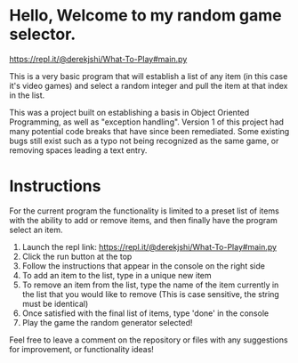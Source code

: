 # Hello, Welcome to my random game selector. 

https://repl.it/@derekjshi/What-To-Play#main.py

This is a very basic program that will establish a list of any item (in this case it's video games) and select a random integer and pull the item at that index in the list.

This was a project built on establishing a basis in Object Oriented Programming, as well as "exception handling". Version 1 of this project had many potential code breaks that have
since been remediated. Some existing bugs still exist such as a typo not being recognized as the same game, or removing spaces leading a text entry.



# Instructions
For the current program the functionality is limited to a preset list of items with the ability to add or remove items, and then finally have the program select an item. 

1. Launch the repl link: https://repl.it/@derekjshi/What-To-Play#main.py
2. Click the run button at the top 
3. Follow the instructions that appear in the console on the right side
4. To add an item to the list, type in a unique new item
5. To remove an item from the list, type the name of the item currently in the list that you would like to remove (This is case sensitive, the string must be identical) 
6. Once satisfied with the final list of items, type 'done' in the console
7. Play the game the random generator selected! 

Feel free to leave a comment on the repository or files with any suggestions for improvement, or functionality ideas! 
